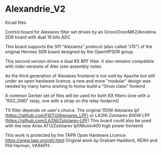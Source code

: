 # Alexandrie_V2

Kicad files

Control board for Alexiares filter set driven by an Orion/OrionMK2/Anvelina SDR board with dual 16 bits ADC

This board supports the SPI "Alexiares" protocol (also called "J15") of 
the original Hermes SDR board designed by the OpenHPSDR group.

This second version drives a dual RX BPF filter. 
It also remains compatible with older versions of Alex (see assembly notes

As the third generation of Alexiares frontend is not sold by Apache but still under an open hardware licence, 
a new and more "modular" design was needed by many hams wishing to home-build a "Orion class" fontend

A common Gerber set of files will be used for both RX filters (one with a "RX2_GND" relay, one with a strap on the relay footprint)

TX filter depends on user's choice. The original 150W Alexiares lpf (https://github.com/F6ITU/Alexiares_LPF)
or LA2NI Zolotarev 600W LPF (https://github.com/LA2NI/Zolotarev-LPF)
This board could also be used with the new Aries ATU/Zolotarev lpf/Munin400 high power frontend

This work is protected by the TAPR Open Hardware Licence https://www.tapr.org/ohl.html
Original work by Graham Haddock, KE9H and Phil Harman, VK6APH.
